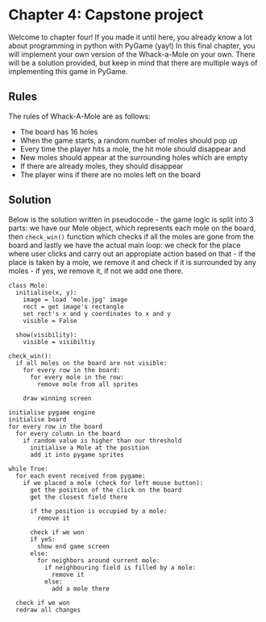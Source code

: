 # Chapter 4: Capstone project
Welcome to chapter four! If you made it until here, you already know
a lot about programming in python with PyGame (yay!)
In this final chapter, you will implement your own version of the
Whack-a-Mole on your own. There will be a solution provided, but keep
in mind that there are multiple ways of implementing this game in
PyGame.

## Rules
The rules of Whack-A-Mole are as follows:
 
 * The board has 16 holes
 * When the game starts, a random number of moles should pop up
 * Every time the player hits a mole, the hit mole should disappear and
 * New moles should appear at the surrounding holes which are empty
 * If there are already moles, they should disappear
 * The player wins if there are no moles left on the board

## Solution
Below is the solution written in pseudocode - the game logic is split into 3 parts: we have our Mole object, which represents each mole on the board, then `check_win()` function which checks if all the moles are gone from the board and lastly we have the actual main loop: we check for the place where user clicks and carry out an appropiate action based on that - if the place is taken by a mole, we remove it and check if it is surrounded by any moles - if yes, we remove it, if not we add one there.

```pseudo
class Mole:
  initialise(x, y):
    image = load 'mole.jpg' image
    rect = get image's rectangle
    set rect's x and y coordinates to x and y
    visible = False
    
  show(visibility):
    visible = visibiltiy

check_win():
  if all moles on the board are not visible:
    for every row in the board:
      for every mole in the row:
        remove mole from all sprites
    
    draw winning screen
    
initialise pygame engine
initialise board
for every row in the board
  for every column in the board
    if random value is higher than our threshold
      initialise a Mole at the position
      add it into pygame sprites
      
while True:
  for each event received from pygame:
    if we placed a mole (check for left mouse button):
      get the position of the click on the board
      get the closest field there
      
      if the position is occupied by a mole:
        remove it
        
      check if we won
      if yeS:
        show end game screen
      else:
        for neighbors around current mole:
          if neighbouring field is filled by a mole:
            remove it
          else:
            add a mole there
  
  check if we won
  redraw all changes
```
